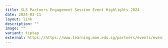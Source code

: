 ```yaml
---
title: SLS Partners Engagement Session Event Highlights 2024
date: 2024-03-11
layout: link
description: ""
image: ""
variant: tiptap
external: https://https://www.learning.moe.edu.sg/partners/events/event-highlights-2024/
---
```

